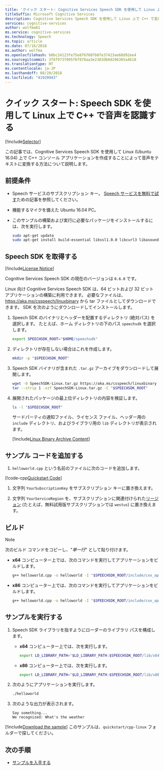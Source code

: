 ```yaml
---
title: 'クイック スタート: Cognitive Services Speech SDK を使用して Linux 上で C++ で音声を認識する'
titleSuffix: Microsoft Cognitive Services
description: Cognitive Services Speech SDK を使用して Linux 上で C++ で音声を認識する方法について説明します。
services: cognitive-services
author: wolfma61
ms.service: cognitive-services
ms.technology: Speech
ms.topic: article
ms.date: 07/16/2018
ms.author: wolfma
ms.openlocfilehash: b8bc24123fe75e876f607b07e37423ae68d92ee4
ms.sourcegitcommit: 3f8f973f095f6f878aa3e2383db0d296365a4b18
ms.translationtype: HT
ms.contentlocale: ja-JP
ms.lasthandoff: 08/20/2018
ms.locfileid: "41929943"
---
```

# <a name="quickstart-recognize-speech-in-c-on-linux-using-the-speech-sdk"></a>クイック スタート: Speech SDK を使用して Linux 上で C++ で音声を認識する

[!include[Selector](../../../includes/cognitive-services-speech-service-quickstart-selector.md)]

この記事では、Cognitive Services Speech SDK を使用して Linux (Ubuntu 16.04) 上で C++ コンソール アプリケーションを作成することによって音声をテキストに変換する方法について説明します。

## <a name="prerequisites"></a>前提条件

* Speech サービスのサブスクリプション キー。 [Speech サービスを無料で試す](get-started.md)ための記事を参照してください。
* 機能するマイクを備えた Ubuntu 16.04 PC。
* このサンプルの構築および実行に必要なパッケージをインストールするには、次を実行します。

  ```sh
  sudo apt-get update
  sudo apt-get install build-essential libssl1.0.0 libcurl3 libasound2 wget
  ```

## <a name="get-the-speech-sdk"></a>Speech SDK を取得する

[!include[License Notice](../../../includes/cognitive-services-speech-service-license-notice.md)]

Cognitive Services Speech SDK の現在のバージョンは `0.6.0` です。

Linux 向け Cognitive Services Speech SDK は、64 ビットおよび 32 ビット アプリケーションの構築に利用できます。
必要なファイルは、 https://aka.ms/csspeech/linuxbinary から tar ファイルとしてダウンロードできます。
SDK を次のようにダウンロードしてインストールします。

1. Speech SDK のバイナリとヘッダーを配置するディレクトリ (絶対パス) を選択します。
   たとえば、ホーム ディレクトリの下のパス `speechsdk` を選択します。

   ```sh
   export SPEECHSDK_ROOT="$HOME/speechsdk"
   ```

1. ディレクトリが存在しない場合はこれを作成します。

   ```sh
   mkdir -p "$SPEECHSDK_ROOT"
   ```

1. Speech SDK バイナリが含まれた `.tar.gz` アーカイブをダウンロードして展開します。

   ```sh
   wget -O SpeechSDK-Linux.tar.gz https://aka.ms/csspeech/linuxbinary
   tar --strip 1 -xzf SpeechSDK-Linux.tar.gz -C "$SPEECHSDK_ROOT"
   ```

1. 展開されたパッケージの最上位ディレクトリの内容を検証します。

   ```sh
   ls -l "$SPEECHSDK_ROOT"
   ```

   サードパーティの通知ファイル、ライセンス ファイル、ヘッダー用の `include` ディレクトリ、およびライブラリ用の `lib` ディレクトリが表示されます。

   [!include[Linux Binary Archive Content](../../../includes/cognitive-services-speech-service-linuxbinary-content.md)]

## <a name="add-the-sample-code"></a>サンプル コードを追加する

1. `helloworld.cpp` という名前のファイルに次のコードを追加します。

  [!code-cpp[Quickstart Code](~/samples-cognitive-services-speech-sdk/quickstart/cpp-linux/helloworld.cpp#code)]

1. 文字列 `YourSubscriptionKey` をサブスクリプション キーに置き換えます。

1. 文字列 `YourServiceRegion` を、サブスクリプションに関連付けられた[リージョン](regions.md) (たとえば、無料試用版サブスクリプションでは `westus`) に置き換えます。

## <a name="building"></a>ビルド

> [!NOTE]
> 次のビルド コマンドをコピーし、"_単一行_" として貼り付けます。

* **x64** コンピューター上では、次のコマンドを実行してアプリケーションをビルドします。

  ```sh
  g++ helloworld.cpp -o helloworld -I "$SPEECHSDK_ROOT/include/cxx_api" -I "$SPEECHSDK_ROOT/include/c_api" --std=c++14 -lpthread -lMicrosoft.CognitiveServices.Speech.core -L "$SPEECHSDK_ROOT/lib/x64" -l:libssl.so.1.0.0 -l:libcurl.so.4 -l:libasound.so.2
  ```

* **x86** コンピューター上では、次のコマンドを実行してアプリケーションをビルドします。

  ```sh
  g++ helloworld.cpp -o helloworld -I "$SPEECHSDK_ROOT/include/cxx_api" -I "$SPEECHSDK_ROOT/include/c_api" --std=c++14 -lpthread -lMicrosoft.CognitiveServices.Speech.core -L "$SPEECHSDK_ROOT/lib/x86" -l:libssl.so.1.0.0 -l:libcurl.so.4 -l:libasound.so.2
  ```

## <a name="run-the-sample"></a>サンプルを実行する

1. Speech SDK ライブラリを指すようにローダーのライブラリ パスを構成します。

   * **x64** コンピューター上では、次を実行します。

     ```sh
     export LD_LIBRARY_PATH="$LD_LIBRARY_PATH:$SPEECHSDK_ROOT/lib/x64"
     ```

   * **x86** コンピューター上では、次を実行します。

     ```sh
     export LD_LIBRARY_PATH="$LD_LIBRARY_PATH:$SPEECHSDK_ROOT/lib/x86"
     ```

1. 次のようにアプリケーションを実行します。

   ```sh
   ./helloworld
   ```

1. 次のような出力が表示されます。

   ```text
   Say something...
   We recognized: What's the weather
   ```

[!include[Download the sample](../../../includes/cognitive-services-speech-service-speech-sdk-sample-download-h2.md)]
このサンプルは、`quickstart/cpp-linux` フォルダーで探してください。

## <a name="next-steps"></a>次の手順

* [サンプルを入手する](speech-sdk.md#get-the-samples)
